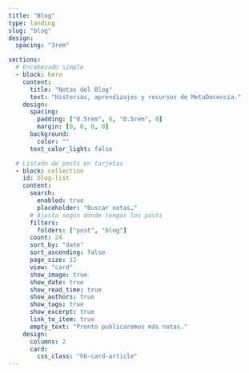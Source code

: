 ```yaml
---
title: "Blog"
type: landing
slug: "blog"
design:
  spacing: "3rem"

sections:
  # Encabezado simple
  - block: hero
    content:
      title: "Notas del Blog"
      text: "Historias, aprendizajes y recursos de MetaDocencia."
    design:
      spacing:
        padding: ["0.5rem", 0, "0.5rem", 0]
        margin: [0, 0, 0, 0]
      background:
        color: ""
      text_color_light: false

  # Listado de posts en tarjetas
  - block: collection
    id: blog-list
    content:
      search:
        enabled: true
        placeholder: "Buscar notas…"
      # Ajusta según dónde tengas los posts
      filters:
        folders: ["post", "blog"]
      count: 24
      sort_by: "date"
      sort_ascending: false
      page_size: 12
      view: "card"
      show_image: true
      show_date: true
      show_read_time: true
      show_authors: true
      show_tags: true
      show_excerpt: true
      link_to_item: true
      empty_text: "Pronto publicaremos más notas."
    design:
      columns: 2
      card:
        css_class: "hb-card-article"
---
```

